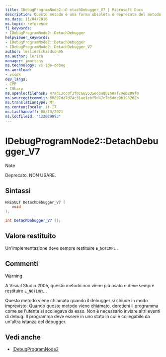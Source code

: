 ```yaml
---
title: IDebugProgramNode2::D etachDebugger_V7 | Microsoft Docs
description: Questo metodo è una forma obsoleta e deprecata del metodo detach usato prima Visual Studio 2005.
ms.date: 11/04/2016
ms.topic: reference
f1_keywords:
- IDebugProgramNode2::DetachDebugger
helpviewer_keywords:
- IDebugProgramNode2::DetachDebugger
- IDebugProgramNode2::DetachDebugger_V7
author: leslierichardson95
ms.author: lerich
manager: jmartens
ms.technology: vs-ide-debug
ms.workload:
- vssdk
dev_langs:
- CPP
- CSharp
ms.openlocfilehash: 47ad13cc0f3f01665535e6b9d8168af79eb299f0
ms.sourcegitcommit: 68897da7d74c31ae1ebf5d47c7b5ddc9b108265b
ms.translationtype: MT
ms.contentlocale: it-IT
ms.lasthandoff: 08/13/2021
ms.locfileid: "122029983"
---
```

# <a name="idebugprogramnode2detachdebugger_v7"></a>IDebugProgramNode2::DetachDebugger_V7

> [!Note]
> Deprecato. NON USARE.

## <a name="syntax"></a>Sintassi

```cpp
HRESULT DetachDebugger_V7 (
   void 
);
```

```csharp
int DetachDebugger_V7 ();
```

## <a name="return-value"></a>Valore restituito

Un'implementazione deve sempre restituire `E_NOTIMPL` .

## <a name="remarks"></a>Commenti

> [!WARNING]
> A Visual Studio 2005, questo metodo non viene più usato e deve sempre restituire `E_NOTIMPL` .

Questo metodo viene chiamato quando il debugger si chiude in modo imprevisto. Quando questo metodo viene chiamato, deretieni il programma come se l'utente si scollegava da esso. Non è necessario inviare altri eventi di debug. Il programma deve essere in uno stato in cui è collegabile da un'altra istanza del debugger.

## <a name="see-also"></a>Vedi anche

- [IDebugProgramNode2](../../../extensibility/debugger/reference/idebugprogramnode2.md)
